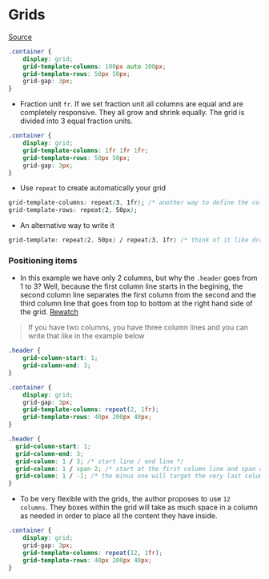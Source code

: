 # Grids

[Source](https://scrimba.com/p/pWqLHa/cpwZkCW)

```css
.container {
    display: grid;
    grid-template-columns: 100px auto 100px;
    grid-template-rows: 50px 50px;
    grid-gap: 3px;
}
```

* Fraction unit `fr`. If we set fraction unit all columns are equal and are completely responsive. They all grow and shrink equally. The grid is divided into 3 equal fraction units. 

```css
.container {
    display: grid;
    grid-template-columns: 1fr 1fr 1fr;
    grid-template-rows: 50px 50px;
    grid-gap: 3px;
}
```

* Use `repeat` to create automatically your grid

```css
grid-template-columns: repeat(3, 1fr); /* another way to define the columns */
grid-template-rows: repeat(2, 50px);
```

* An alternative way to write it

```css
grid-template: repeat(2, 50px) / repeat(3, 1fr) /* think of it like drawing an L start with rows and then with columns */
``` 

### Positioning items

* In this example we have only 2 columns, but why the `.header` goes from 1 to 3? Well, because the first column line starts in the begining, the second column line separates the first column from the second and the third column line that goes from top to bottom at the right hand side of the grid. [Rewatch](https://scrimba.com/p/pWqLHa/cbVn4t4)

> If you have two columns, you have three column lines and you can write that like in the example below 

```css
.header {
    grid-column-start: 1;
    grid-column-end: 3;
}

```

```css
.container {
    display: grid;
    grid-gap: 3px;
    grid-template-columns: repeat(2, 1fr);
    grid-template-rows: 40px 200px 40px;
}

.header {
  grid-column-start: 1; 
  grid-column-end: 3;
  grid-column: 1 / 3; /* start line / end line */
  grid-column: 1 / span 2; /* start at the first column line and span across 2 columns */
  grid-column: 1 / -1; /* the minus one will target the very last column line, that will make it flexible */
}
```

* To be very flexible with the grids, the author proposes to use `12 columns`. They boxes within the grid will take as much space in a column as needed in order to place all the content they have inside.

```css
.container {
    display: grid;
    grid-gap: 3px;
    grid-template-columns: repeat(12, 1fr);
    grid-template-rows: 40px 200px 40px;
}
```
